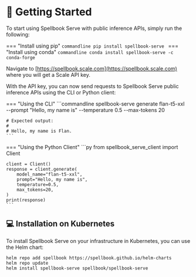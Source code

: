 # 🚀 Getting Started

To start using Spellbook Serve with public inference APIs, simply run the following:

=== "Install using pip"
    ```commandline
    pip install spellbook-serve
    ```
=== "Install using conda"
    ```commandline
    conda install spellbook-serve -c conda-forge
    ```

Navigate to [https://spellbook.scale.com](https://spellbook.scale.com) where
you will get a Scale API key.

With the API key, you can now send requests to Spellbook Serve public inference
APIs using the CLI or Python client:

=== "Using the CLI"
    ```commandline
    spellbook-serve generate flan-t5-xxl \
        --prompt "Hello, my name is"
        --temperature 0.5
        --max-tokens 20

    # Expected output:
    #
    # Hello, my name is Flan.
    ```
=== "Using the Python Client"
    ```py
    from spellbook_serve_client import Client

    client = Client()
    response = client.generate(
        model_name="flan-t5-xxl",
        prompt="Hello, my name is",
        temperature=0.5,
        max_tokens=20,
    )
    print(response)
    ```

## 💻 Installation on Kubernetes

To install Spellbook Serve on your infrastructure in Kubernetes, you can use the
Helm chart:

```commandline
helm repo add spellbook https://spellbook.github.io/helm-charts
helm repo update
helm install spellbook-serve spellbook/spellbook-serve
```
